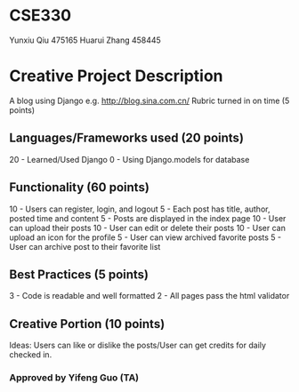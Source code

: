 # CSE330
Yunxiu Qiu 475165
Huarui Zhang 458445

# Creative Project Description
 A blog using Django 
 e.g. http://blog.sina.com.cn/
 Rubric turned in on time (5 points)

## Languages/Frameworks used (20 points)
 20 - Learned/Used Django
 0 - Using Django.models for database

## Functionality (60 points)
 10 - Users can register, login, and logout
 5 - Each post has title, author, posted time and content
 5 - Posts are displayed in the index page
 10 - User can upload their posts
 10 - User can edit or delete their posts
 10 - User can upload an icon for the profile
 5 - User can view archived favorite posts
 5 - User can archive post to their favorite list

## Best Practices (5 points)
 3 - Code is readable and well formatted
 2 - All pages pass the html validator
## Creative Portion (10 points)
Ideas: Users can like or dislike the posts/User can get credits for daily checked in.
### Approved by Yifeng Guo (TA)
